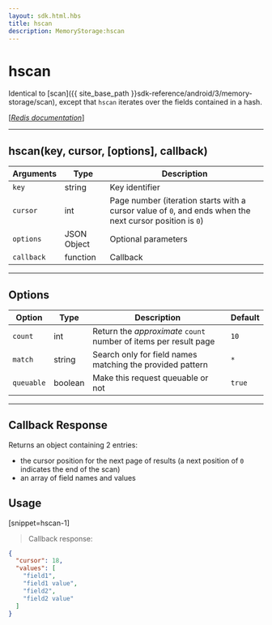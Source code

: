 ```yaml
---
layout: sdk.html.hbs
title: hscan
description: MemoryStorage:hscan
---
```

  

# hscan
Identical to [scan]({{ site_base_path }}sdk-reference/android/3/memory-storage/scan), except that `hscan` iterates over the fields contained in a hash.  

[[_Redis documentation_]](https://redis.io/commands/hscan)

---

## hscan(key, cursor, [options], callback)

| Arguments | Type | Description |
|---------------|---------|----------------------------------------|
| `key` | string | Key identifier |
| `cursor` | int | Page number (iteration starts with a cursor value of `0`, and ends when the next cursor position is `0`) |
| `options` | JSON Object | Optional parameters |
| `callback` | function | Callback |

---

## Options

| Option | Type | Description | Default |
|--------|------|-------------|---------|
| `count` | int | Return the _approximate_ `count` number of items per result page | `10` |
| `match` | string | Search only for field names matching the provided pattern | `*` |
| `queuable` | boolean | Make this request queuable or not  | `true` |

---

## Callback Response

Returns an object containing 2 entries:

* the cursor position for the next page of results (a next position of `0` indicates the end of the scan)
* an array of field names and values

## Usage

[snippet=hscan-1]
> Callback response:

```json
{
  "cursor": 18,
  "values": [
    "field1",
    "field1 value",
    "field2",
    "field2 value"
  ]
}
```